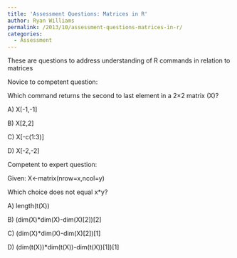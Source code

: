 ```yaml
---
title: 'Assessment Questions: Matrices in R'
author: Ryan Williams
permalink: /2013/10/assessment-questions-matrices-in-r/
categories:
  - Assessment
---
```

These are questions to address understanding of R commands in relation to matrices

Novice to competent question:

Which command returns the second to last element in a 2&#215;2 matrix (X)?

A) X[-1,-1]

B) X[2,2]

C) X[-c(1:3)]

D) X[-2,-2]

Competent to expert question:

Given: X<-matrix(nrow=x,ncol=y)

Which choice does not equal x*y?

A) length(t(X))

B) (dim(X)*dim(X)-dim(X)[2])[2]

C) (dim(X)*dim(X)-dim(X)[2])[1]

D) (dim(t(X))*dim(t(X))-dim(t(X))[1])[1]

&nbsp;
